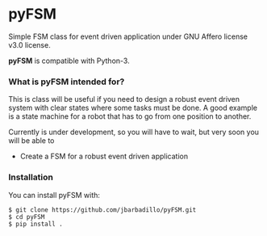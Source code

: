 # pyFSM

Simple FSM class for event driven application under GNU Affero license v3.0 license.

**pyFSM** is compatible with Python-3.

### What is pyFSM intended for?

This is class will be useful if you need to design a robust event driven system
with clear states where some tasks must be done. A good example is a state machine for
a robot that has to go from one position to another.
 
Currently is under development, so you will have to wait, but very soon you will be able to

- Create a FSM for a robust event driven application


### Installation

You can install pyFSM with:

```
$ git clone https://github.com/jbarbadillo/pyFSM.git
$ cd pyFSM
$ pip install .
```